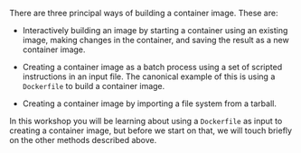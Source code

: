 There are three principal ways of building a container image. These are:

* Interactively building an image by starting a container using an existing image, making changes in the container, and saving the result as a new container image.

* Creating a container image as a batch process using a set of scripted instructions in an input file. The canonical example of this is using a `Dockerfile` to build a container image.

* Creating a container image by importing a file system from a tarball.

In this workshop you will be learning about using a `Dockerfile` as input to creating a container image, but before we start on that, we will touch briefly on the other methods described above.
